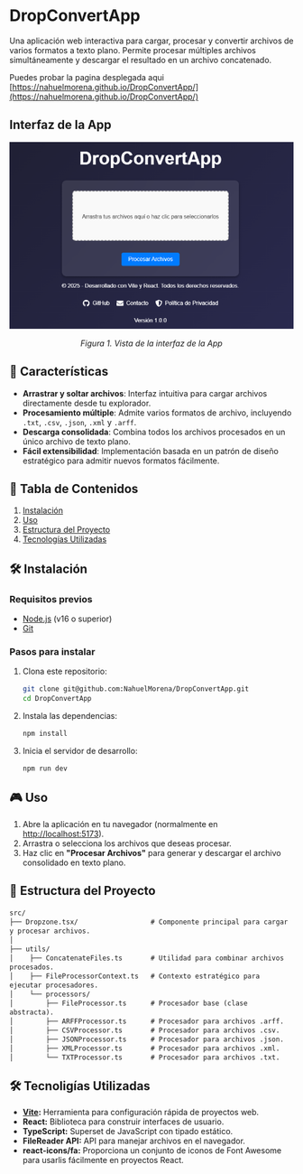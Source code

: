 # DropConvertApp

Una aplicación web interactiva para cargar, procesar y convertir archivos de varios formatos a texto plano. Permite procesar múltiples archivos simultáneamente y descargar el resultado en un archivo concatenado.

Puedes probar la pagina desplegada aqui [https://nahuelmorena.github.io/DropConvertApp/](https://nahuelmorena.github.io/DropConvertApp/)

## Interfaz de la App
<p align="center">
    <img src="/public/interfaz.png" alt="Vista de la interfaz de la App" width="700">
</p>
<p align="center"><i>Figura 1. Vista de la interfaz de la App</i></p>

## 🚀 Características

- **Arrastrar y soltar archivos**: Interfaz intuitiva para cargar archivos directamente desde tu explorador.
- **Procesamiento múltiple**: Admite varios formatos de archivo, incluyendo `.txt`, `.csv`, `.json`, `.xml` y `.arff`.
- **Descarga consolidada**: Combina todos los archivos procesados en un único archivo de texto plano.
- **Fácil extensibilidad**: Implementación basada en un patrón de diseño estratégico para admitir nuevos formatos fácilmente.

## 📂 Tabla de Contenidos

1. [Instalación](#instalación)
2. [Uso](#uso)
3. [Estructura del Proyecto](#estructura-del-proyecto)
4. [Tecnologías Utilizadas](#tecnologías-utilizadas)

## 🛠 Instalación

### Requisitos previos
- [Node.js](https://nodejs.org/) (v16 o superior)
- [Git](https://git-scm.com/)

### Pasos para instalar

1. Clona este repositorio:
   ```bash
   git clone git@github.com:NahuelMorena/DropConvertApp.git
   cd DropConvertApp
   ```
2. Instala las dependencias:
   ```bash
   npm install
   ```
3. Inicia el servidor de desarrollo:
   ```bash
   npm run dev
   ```
## 🎮 Uso

1. Abre la aplicación en tu navegador (normalmente en [http://localhost:5173](http://localhost:5173)).
2. Arrastra o selecciona los archivos que deseas procesar.
3. Haz clic en **"Procesar Archivos"** para generar y descargar el archivo consolidado en texto plano.

## 🧱 Estructura del Proyecto

```plaintext
src/
├── Dropzone.tsx/                  # Componente principal para cargar y procesar archivos.
│           
├── utils/
│    ├── ConcatenateFiles.ts       # Utilidad para combinar archivos procesados.
│    ├── FileProcessorContext.ts   # Contexto estratégico para ejecutar procesadores.
│    └── processors/
│        ├── FileProcessor.ts      # Procesador base (clase abstracta).
│        ├── ARFFProcessor.ts      # Procesador para archivos .arff.
│        ├── CSVProcessor.ts       # Procesador para archivos .csv.
│        ├── JSONProcessor.ts      # Procesador para archivos .json.
│        ├── XMLProcessor.ts       # Procesador para archivos .xml.
│        └── TXTProcessor.ts       # Procesador para archivos .txt.
```
## 🛠️ Tecnoligías Utilizadas
- **[Vite](https://vitejs.dev/):** Herramienta para configuración rápida de proyectos web.
- **React:** Biblioteca para construir interfaces de usuario.
- **TypeScript:** Superset de JavaScript con tipado estático.
- **FileReader API:** API para manejar archivos en el navegador.
- **react-icons/fa:** Proporciona un conjunto de iconos de Font Awesome para usarlis fácilmente en proyectos React.
